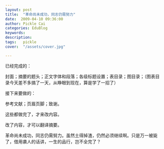 ```yaml
---
layout: post  
title:  "革命尚未成功，同志仍需努力"
date:  2009-04-10 09:36:00
author: Pickle Cai  
categories: EduBlog  
keywords: 
description:   
tags:	pickle   
cover:  "/assets/cover.jpg"  

---
```


已经完成的：



封面；摘要的题头；正文字体和段落；各级标题设置；表目录；图目录；（图表目录今天差不多搞了一天，从睁眼到现在，算是学了一招了）



 



接下来要做的：



参考文献；页眉页脚；致谢。



 



这些都做完了，才来改内容。



 



改了内容，才可以翻译摘要。



 



革命尚未成功，同志仍需努力。虽然土得掉渣，仍然必须继续啊。只是万一被毙了，借用袭人的话讲，一生的品行，岂不全完了？



		    
